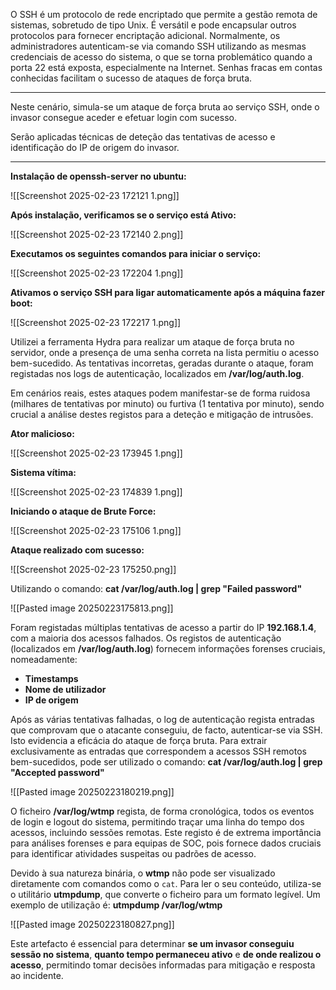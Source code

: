 O SSH é um protocolo de rede encriptado que permite a gestão remota de sistemas, sobretudo de tipo Unix. É versátil e pode encapsular outros protocolos para fornecer encriptação adicional. Normalmente, os administradores autenticam-se via comando SSH utilizando as mesmas credenciais de acesso do sistema, o que se torna problemático quando a porta 22 está exposta, especialmente na Internet. Senhas fracas em contas conhecidas facilitam o sucesso de ataques de força bruta.

***
Neste cenário, simula-se um ataque de força bruta ao serviço SSH, onde o invasor consegue aceder e efetuar login com sucesso. 

Serão aplicadas técnicas de deteção das tentativas de acesso e identificação do IP de origem do invasor.
***


**Instalação de openssh-server no ubuntu:**

![[Screenshot 2025-02-23 172121 1.png]]

**Após instalação, verificamos se o serviço está Ativo:**

![[Screenshot 2025-02-23 172140 2.png]]

**Executamos os seguintes comandos para iniciar o serviço:**

![[Screenshot 2025-02-23 172204 1.png]]

**Ativamos o serviço SSH para ligar automaticamente após a máquina fazer boot:**

![[Screenshot 2025-02-23 172217 1.png]]

Utilizei a ferramenta Hydra para realizar um ataque de força bruta no servidor, onde a presença de uma senha correta na lista permitiu o acesso bem-sucedido. As tentativas incorretas, geradas durante o ataque, foram registadas nos logs de autenticação, localizados em **/var/log/auth.log**. 

Em cenários reais, estes ataques podem manifestar-se de forma ruidosa (milhares de tentativas por minuto) ou furtiva (1 tentativa por minuto), sendo crucial a análise destes registos para a deteção e mitigação de intrusões.

**Ator malicioso:**

![[Screenshot 2025-02-23 173945 1.png]]

**Sistema vítima:**

![[Screenshot 2025-02-23 174839 1.png]]


**Iniciando o ataque de Brute Force:**

![[Screenshot 2025-02-23 175106 1.png]]

**Ataque realizado com sucesso:**

![[Screenshot 2025-02-23 175250.png]]


Utilizando o comando:
 **cat /var/log/auth.log | grep "Failed password"**

![[Pasted image 20250223175813.png]]

Foram registadas múltiplas tentativas de acesso a partir do IP **192.168.1.4**, com a maioria dos acessos falhados. Os registos de autenticação (localizados em **/var/log/auth.log**) fornecem informações forenses cruciais, nomeadamente:
- **Timestamps**
- **Nome de utilizador**
- **IP de origem**


Após as várias tentativas falhadas, o log de autenticação regista entradas que comprovam que o atacante conseguiu, de facto, autenticar-se via SSH. Isto evidencia a eficácia do ataque de força bruta. Para extrair exclusivamente as entradas que correspondem a acessos SSH remotos bem-sucedidos, pode ser utilizado o comando:
**cat /var/log/auth.log | grep "Accepted password"**

![[Pasted image 20250223180219.png]]

O ficheiro **/var/log/wtmp** regista, de forma cronológica, todos os eventos de login e logout do sistema, permitindo traçar uma linha do tempo dos acessos, incluindo sessões remotas. Este registo é de extrema importância para análises forenses e para equipas de SOC, pois fornece dados cruciais para identificar atividades suspeitas ou padrões de acesso.

Devido à sua natureza binária, o **wtmp** não pode ser visualizado diretamente com comandos como o `cat`. Para ler o seu conteúdo, utiliza-se o utilitário **utmpdump**, que converte o ficheiro para um formato legível. Um exemplo de utilização é:
**utmpdump /var/log/wtmp**

![[Pasted image 20250223180827.png]]

Este artefacto é essencial para determinar **se um invasor conseguiu sessão no sistema**, **quanto tempo permaneceu ativo** e **de onde realizou o acesso**, permitindo tomar decisões informadas para mitigação e resposta ao incidente.

